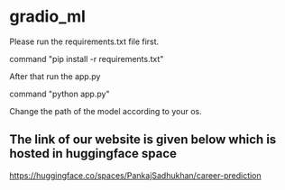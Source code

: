 # gradio_ml
Please run the requirements.txt file first.

command "pip install -r requirements.txt"

After that run the app.py

command "python app.py"


Change the path of the model according to your os.
## The link of our website is given below which is hosted in huggingface space

https://huggingface.co/spaces/PankajSadhukhan/career-prediction
